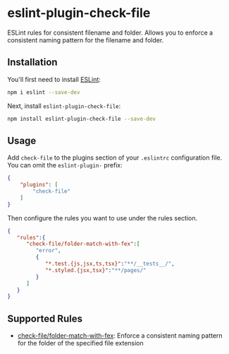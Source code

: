# eslint-plugin-check-file

ESLint rules for consistent filename and folder. Allows you to enforce a consistent naming pattern for the filename and folder.

## Installation

You'll first need to install [ESLint](https://eslint.org/):

```sh
npm i eslint --save-dev
```

Next, install
`eslint-plugin-check-file`:

```sh
npm install eslint-plugin-check-file --save-dev
```

## Usage

Add `check-file` to the plugins section of your `.eslintrc` configuration file. You can omit the `eslint-plugin-` prefix:

```json
{
    "plugins": [
        "check-file"
    ]
}
```


Then configure the rules you want to use under the rules section.

```json
{
   "rules":{
      "check-file/folder-match-with-fex":[
         "error",
         {
            "*.test.{js,jsx,ts,tsx}":"**/__tests__/",
            "*.styled.{jsx,tsx}":"**/pages/"
         }
      ]
   }
}
```

## Supported Rules

- [check-file/folder-match-with-fex](docs/rules/folder-match-with-fex.md): Enforce a consistent naming pattern for the folder of the specified file extension


